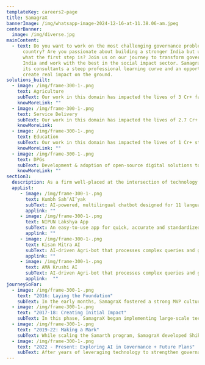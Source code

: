 ```yaml
---
templateKey: careers2-page
title: SamagraX
bannerImage: /img/whatsapp-image-2024-12-16-at-11.38.06-am.jpeg
centerBanner:
  image: /img/diverse.jpg
mainContent:
  - text: Do you want to work on the most challenging governance problems facing our
      country? Are you passionate about building a stronger India but unsure
      what the first step is? Join us on our journey to transform governance in
      India and work with the best in the social impact sector. Samagra offers
      its consultants a steep professional learning curve and an opportunity to
      create real impact on the ground.
solutions_built: 
  - image: /img/frame-300-1-.png
    text: Agriculture
    subText: Our work in this domain has impacted the lives of 3 Cr+ farmers across the states of Odisha and Uttar Pradesh
    knowMoreLink: ""
  - image: /img/frame-300-1-.png
    text: Service Delivery
    subText: Our work in this domain has impacted the lives of 2.7 Cr+ citizens in the states of Haryana and Odisha
    knowMoreLink:
  - image: /img/frame-300-1-.png
    text: Education
    subText: Our work in this domain has impacted the lives of 1 Cr+ students across Haryana and Uttar Pradesh
    knowMoreLink: ""
  - image: /img/frame-300-1-.png
    text: DPGs
    subText: Development & adoption of open-source digital solutions to be freely accessed, reused, scaled for public benefit.
    knowMoreLink: ""
section3: 
  description: As a firm well-placed at the intersection of technology and governance, Samagra has been actively striving to conceptualise and drive at-scale use cases of AI in Governance. By deploying specialised AI tools, we are focused on addressing domain-specific challenges and maximising impact at scale across states.
  appList: 
     - image: /img/frame-300-1-.png
       text: Kumbh Sah’AI’yak
       subText: AI-powered, multilingual chatbot designed for 11 languages to assist millions of visitors with reliable information during Mahakumbh 2025
       applink: ""
     - image: /img/frame-300-1-.png
       text: NIPUN Lakshya App
       subText: An easy-to-use app for quick, accurate and standardized assessment of student learning levels at scale, currently being implemented in Uttar Pradesh
       applink: ""
     - image: /img/frame-300-1-.png
       text: Kisan Mitra AI
       subText: AI-driven Agri-bot that processes complex queries and generates precise, context-aware recommendations, empowering farmers of UP with actionable insights to improve productivity
       applink: ""
     - image: /img/frame-300-1-.png
       text: AMA Krushi AI
       subText: AI-driven Agri-bot that processes complex queries and generates precise, context-aware recommendations, empowering farmers of Odisha with actionable insights to improve productivity
       applink:  ""
journeySoFar: 
  - image: /img/frame-300-1-.png
    text: "2016: Laying the Foundation"
    subText: In the early months, SamagraX fostered a strong MVP culture, developing several prototypes for state governments. This included Meri Yojana, a scheme eligibility app in Haryana, and Samarth, an education transformation platform in Himachal Pradesh. During this phase, we realized the importance of understanding the factors that affect how these products are implemented within the governance ecosystem.
  - image: /img/frame-300-1-.png
    text: "2017-18: Creating Initial Impact"
    subText: In this phase, SamagraX began implementing large-scale tech projects across states—supporting the Government of Haryana on Antyodaya Saral to enhance scheme delivery and Odisha’s Decision Support System to enable data-driven agricultural policymaking. These experiences revealed key challenges in deploying and sustaining tech in government, leading to a focus on building scalable, reusable, and user-friendly solutions that officials can manage independently.
  - image: /img/frame-300-1-.png
    text: "2019-22: Making a Mark"
    subText: While scaling the Samarth program, SamagraX developed Shiksha Saathi, Himachal Pradesh’s first school monitoring product, later adapted in Haryana as Saksham Samiksha. These tools supported 24,000+ school visits and informed the launch of open-source solutions across education, agriculture, and skilling—reaching 55,000+ officials. Challenges during post-handover transitions led to a shift toward interoperable, easily deployable solutions integrated with government systems, such as e-Samwad, an SMS-based teacher-parent app.
  - image: /img/frame-300-1-.png
    text: "2022 - Present: Exploring AI in Governance + Future Plans"
    subText: After years of leveraging technology to strengthen governance across states and sectors, SamagraX took a significant leap in 2022 with the launch of the Gov.AI Mission—an initiative to harness AI for governance. Implementing AI in India requires bridging complex technical and programmatic gaps. To address this, SamagraX developed a platform that simplifies the creation of AI-powered chatbots, assistants, and co-pilots across domains. This platform powers Krishi SahAIyak (a farmer advisory assistant in UP and Odisha) and Kumbh SahAIyak (an AI bot launched by the Prime Minister to support Mahakumbh 2025). The focus now is on enabling governments to effectively leverage technology—including AI—through strong product design and tech management.
---
```

